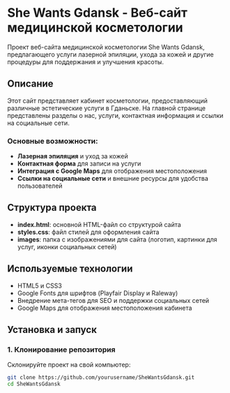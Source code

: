 # She Wants Gdansk - Веб-сайт медицинской косметологии

Проект веб-сайта медицинской косметологии She Wants Gdansk, предлагающего услуги лазерной эпиляции, ухода за кожей и другие процедуры для поддержания и улучшения красоты.

## Описание

Этот сайт представляет кабинет косметологии, предоставляющий различные эстетические услуги в Гданьске. На главной странице представлены разделы о нас, услуги, контактная информация и ссылки на социальные сети.

### Основные возможности:
- **Лазерная эпиляция** и уход за кожей
- **Контактная форма** для записи на услуги
- **Интеграция с Google Maps** для отображения местоположения
- **Ссылки на социальные сети** и внешние ресурсы для удобства пользователей

## Структура проекта

- **index.html**: основной HTML-файл со структурой сайта
- **styles.css**: файл стилей для оформления сайта
- **images**: папка с изображениями для сайта (логотип, картинки для услуг, иконки социальных сетей)

## Используемые технологии

- HTML5 и CSS3
- Google Fonts для шрифтов (Playfair Display и Raleway)
- Внедрение мета-тегов для SEO и поддержки социальных сетей
- Google Maps для отображения местоположения кабинета

## Установка и запуск

### 1. Клонирование репозитория
Склонируйте проект на свой компьютер:
```bash
git clone https://github.com/yourusername/SheWantsGdansk.git
cd SheWantsGdansk

